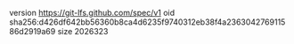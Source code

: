 version https://git-lfs.github.com/spec/v1
oid sha256:d426df642bb56360b8ca4d6235f9740312eb38f4a236304276911586d2919a69
size 2026323
